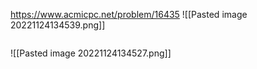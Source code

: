 https://www.acmicpc.net/problem/16435
![[Pasted image 20221124134539.png]]


```JAVA

```

![[Pasted image 20221124134527.png]]